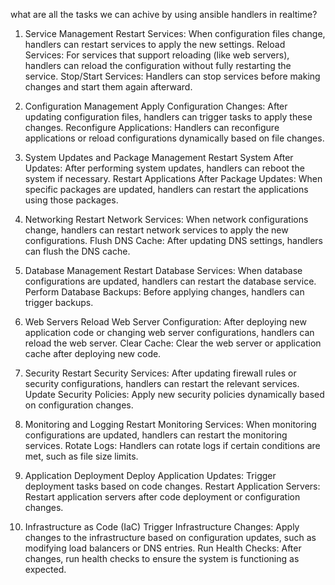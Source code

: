 what are all the tasks we can achive by using ansible handlers in realtime?

1. Service Management
Restart Services: When configuration files change, handlers can restart services to apply the new settings.
Reload Services: For services that support reloading (like web servers), handlers can reload the configuration without fully restarting the service.
Stop/Start Services: Handlers can stop services before making changes and start them again afterward.



2. Configuration Management
Apply Configuration Changes: After updating configuration files, handlers can trigger tasks to apply these changes.
Reconfigure Applications: Handlers can reconfigure applications or reload configurations dynamically based on file changes.


3. System Updates and Package Management
Restart System After Updates: After performing system updates, handlers can reboot the system if necessary.
Restart Applications After Package Updates: When specific packages are updated, handlers can restart the applications using those packages.


4. Networking
Restart Network Services: When network configurations change, handlers can restart network services to apply the new configurations.
Flush DNS Cache: After updating DNS settings, handlers can flush the DNS cache.


5. Database Management
Restart Database Services: When database configurations are updated, handlers can restart the database service.
Perform Database Backups: Before applying changes, handlers can trigger backups.


6. Web Servers
Reload Web Server Configuration: After deploying new application code or changing web server configurations, handlers can reload the web server.
Clear Cache: Clear the web server or application cache after deploying new code.


7. Security
Restart Security Services: After updating firewall rules or security configurations, handlers can restart the relevant services.
Update Security Policies: Apply new security policies dynamically based on configuration changes.


8. Monitoring and Logging
Restart Monitoring Services: When monitoring configurations are updated, handlers can restart the monitoring services.
Rotate Logs: Handlers can rotate logs if certain conditions are met, such as file size limits.


9. Application Deployment
Deploy Application Updates: Trigger deployment tasks based on code changes.
Restart Application Servers: Restart application servers after code deployment or configuration changes.

10. Infrastructure as Code (IaC)
Trigger Infrastructure Changes: Apply changes to the infrastructure based on configuration updates, such as modifying load balancers or DNS entries.
Run Health Checks: After changes, run health checks to ensure the system is functioning as expected.